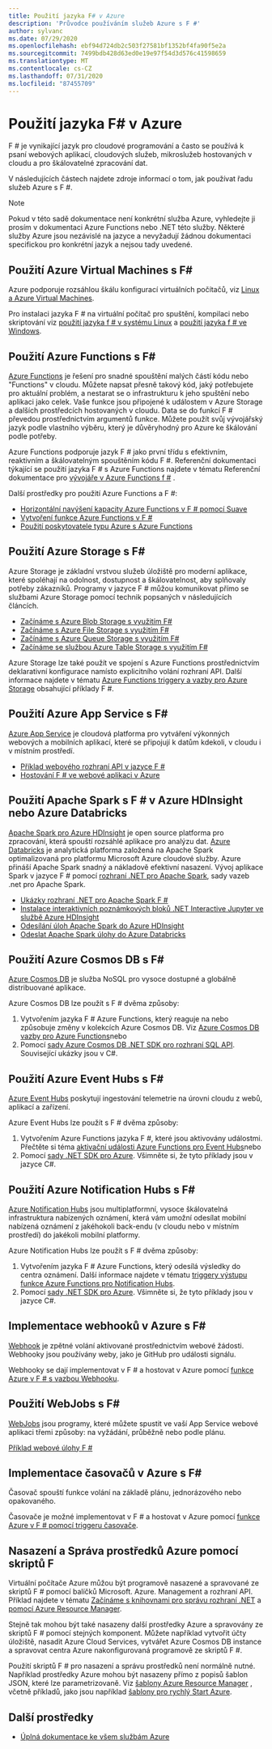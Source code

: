 ```yaml
---
title: Použití jazyka F# v Azure
description: 'Průvodce používáním služeb Azure s F #'
author: sylvanc
ms.date: 07/29/2020
ms.openlocfilehash: ebf94d724db2c503f27581bf1352bf4fa90f5e2a
ms.sourcegitcommit: 7499bdb428d63ed0e19e97f54d3d576c41598659
ms.translationtype: MT
ms.contentlocale: cs-CZ
ms.lasthandoff: 07/31/2020
ms.locfileid: "87455709"
---
```

# <a name="using-f-on-azure"></a>Použití jazyka F# v Azure

F # je vynikající jazyk pro cloudové programování a často se používá k psaní webových aplikací, cloudových služeb, mikroslužeb hostovaných v cloudu a pro škálovatelné zpracování dat.

V následujících částech najdete zdroje informací o tom, jak používat řadu služeb Azure s F #.

> [!NOTE]
> Pokud v této sadě dokumentace není konkrétní služba Azure, vyhledejte ji prosím v dokumentaci Azure Functions nebo .NET této služby. Některé služby Azure jsou nezávislé na jazyce a nevyžadují žádnou dokumentaci specifickou pro konkrétní jazyk a nejsou tady uvedené.

## <a name="using-azure-virtual-machines-with-f"></a>Použití Azure Virtual Machines s F\#

Azure podporuje rozsáhlou škálu konfigurací virtuálních počítačů, viz [Linux a Azure Virtual Machines](https://azure.microsoft.com/services/virtual-machines/).

Pro instalaci jazyka F # na virtuální počítač pro spuštění, kompilaci nebo skriptování viz [použití jazyka f # v systému Linux](https://fsharp.org/use/linux) a [použití jazyka f # ve Windows](https://fsharp.org/use/windows).

## <a name="using-azure-functions-with-f"></a>Použití Azure Functions s F\#

[Azure Functions](https://azure.microsoft.com/services/functions/) je řešení pro snadné spouštění malých částí kódu nebo "Functions" v cloudu. Můžete napsat přesně takový kód, jaký potřebujete pro aktuální problém, a nestarat se o infrastrukturu k jeho spuštění nebo aplikaci jako celek. Vaše funkce jsou připojené k událostem v Azure Storage a dalších prostředcích hostovaných v cloudu. Data se do funkcí F # převedou prostřednictvím argumentů funkce. Můžete použít svůj vývojářský jazyk podle vlastního výběru, který je důvěryhodný pro Azure ke škálování podle potřeby.

Azure Functions podporuje jazyk F # jako první třídu s efektivním, reaktivním a škálovatelným spouštěním kódu F #. Referenční dokumentaci týkající se použití jazyka F # s Azure Functions najdete v tématu Referenční dokumentace pro [vývojáře v Azure Functions f #](/azure/azure-functions/functions-reference-fsharp) .

Další prostředky pro použití Azure Functions a F #:

* [Horizontální navýšení kapacity Azure Functions v F # pomocí Suave](https://blog.tamizhvendan.in/blog/2016/09/19/scale-up-azure-functions-in-f-number-using-suave/)
* [Vytvoření funkce Azure Functions v F #](https://www.mnie.me/azurefunctions)
* [Použití poskytovatele typu Azure s Azure Functions](https://compositional-it.com/blog/2017/08-30-using-the-azure-type-provider-with-azure-functions/index.html)

## <a name="using-azure-storage-with-f"></a>Použití Azure Storage s F\#

Azure Storage je základní vrstvou služeb úložiště pro moderní aplikace, které spoléhají na odolnost, dostupnost a škálovatelnost, aby splňovaly potřeby zákazníků. Programy v jazyce F # můžou komunikovat přímo se službami Azure Storage pomocí technik popsaných v následujících článcích.

* [Začínáme s Azure Blob Storage s využitím F#](blob-storage.md)
* [Začínáme s Azure File Storage s využitím F#](file-storage.md)
* [Začínáme s Azure Queue Storage s využitím F#](queue-storage.md)
* [Začínáme se službou Azure Table Storage s využitím F#](table-storage.md)

Azure Storage lze také použít ve spojení s Azure Functions prostřednictvím deklarativní konfigurace namísto explicitního volání rozhraní API. Další informace najdete v tématu [Azure Functions triggery a vazby pro Azure Storage](/azure/azure-functions/functions-bindings-storage) obsahující příklady F #.

## <a name="using-azure-app-service-with-f"></a>Použití Azure App Service s F\#

[Azure App Service](https://azure.microsoft.com/services/app-service/) je cloudová platforma pro vytváření výkonných webových a mobilních aplikací, které se připojují k datům kdekoli, v cloudu i v místním prostředí.

* [Příklad webového rozhraní API v jazyce F #](https://github.com/fsprojects/azure-webapi-example)
* [Hostování F # ve webové aplikaci v Azure](https://github.com/isaacabraham/fsharp-demonstrator)

## <a name="using-apache-spark-with-f-on-azure-hdinsight-or-azure-databricks"></a>Použití Apache Spark s F # v Azure HDInsight nebo Azure Databricks

[Apache Spark pro Azure HDInsight](https://docs.microsoft.com/azure/hdinsight/spark/apache-spark-overview) je open source platforma pro zpracování, která spouští rozsáhlé aplikace pro analýzu dat. [Azure Databricks](https://docs.microsoft.com/azure/databricks/scenarios/what-is-azure-databricks) je analytická platforma založená na Apache Spark optimalizovaná pro platformu Microsoft Azure cloudové služby. Azure přináší Apache Spark snadný a nákladově efektivní nasazení. Vývoj aplikace Spark v jazyce F # pomocí [rozhraní .NET pro Apache Spark](../../spark/what-is-apache-spark-dotnet.md), sady vazeb .net pro Apache Spark.

* [Ukázky rozhraní .NET pro Apache Spark F #](https://github.com/dotnet/spark/tree/master/examples/Microsoft.Spark.FSharp.Examples)
* [Instalace interaktivních poznámkových bloků .NET Interactive Jupyter ve službě Azure HDInsight](../../spark/how-to-guides/hdinsight-notebook-installation.md)
* [Odesílání úloh Apache Spark do Azure HDInsight](../../spark/how-to-guides/hdinsight-deploy-methods.md)
* [Odeslat Apache Spark úlohy do Azure Databricks](../../spark/how-to-guides/databricks-deploy-methods.md)

## <a name="using-azure-cosmos-db-with-f"></a>Použití Azure Cosmos DB s F\#

[Azure Cosmos DB](https://azure.microsoft.com/services/cosmos-db) je služba NoSQL pro vysoce dostupné a globálně distribuované aplikace.

Azure Cosmos DB lze použít s F # dvěma způsoby:

1. Vytvořením jazyka F # Azure Functions, který reaguje na nebo způsobuje změny v kolekcích Azure Cosmos DB. Viz [Azure Cosmos DB vazby pro Azure Functions](/azure/azure-functions/functions-bindings-cosmosdb)nebo
2. Pomocí [sady Azure Cosmos DB .NET SDK pro rozhraní SQL API](/azure/cosmos-db/sql-api-sdk-dotnet). Související ukázky jsou v C#.

## <a name="using-azure-event-hubs-with-f"></a>Použití Azure Event Hubs s F\#

[Azure Event Hubs](https://azure.microsoft.com/services/event-hubs/) poskytují ingestování telemetrie na úrovni cloudu z webů, aplikací a zařízení.

Azure Event Hubs lze použít s F # dvěma způsoby:

1. Vytvořením Azure Functions jazyka F #, které jsou aktivovány událostmi. Přečtěte si téma [aktivační události Azure Functions pro Event Hubs](/azure/azure-functions/functions-bindings-event-hubs)nebo
2. Pomocí [sady .NET SDK pro Azure](/azure/event-hubs/event-hubs-csharp-ephcs-getstarted). Všimněte si, že tyto příklady jsou v jazyce C#.

## <a name="using-azure-notification-hubs-with-f"></a>Použití Azure Notification Hubs s F\#

[Azure Notification Hubs](/azure/notification-hubs/) jsou multiplatformní, vysoce škálovatelná infrastruktura nabízených oznámení, která vám umožní odesílat mobilní nabízená oznámení z jakéhokoli back-endu (v cloudu nebo v místním prostředí) do jakékoli mobilní platformy.

Azure Notification Hubs lze použít s F # dvěma způsoby:

1. Vytvořením jazyka F # Azure Functions, který odesílá výsledky do centra oznámení. Další informace najdete v tématu [triggery výstupu funkce Azure Functions pro Notification Hubs](/azure/azure-functions/functions-bindings-notification-hubs).
2. Pomocí [sady .NET SDK pro Azure](https://docs.microsoft.com/archive/blogs/azuremobile/push-notifications-using-notification-hub-and-net-backend). Všimněte si, že tyto příklady jsou v jazyce C#.

## <a name="implementing-webhooks-on-azure-with-f"></a>Implementace webhooků v Azure s F\#

[Webhook](https://en.wikipedia.org/wiki/Webhook) je zpětné volání aktivované prostřednictvím webové žádosti. Webhooky jsou používány weby, jako je GitHub pro události signálu.

Webhooky se dají implementovat v F # a hostovat v Azure pomocí [funkce Azure v F # s vazbou Webhooku](/azure/azure-functions/functions-bindings-http-webhook).

## <a name="using-webjobs-with-f"></a>Použití WebJobs s F\#

[WebJobs](/azure/app-service-web/web-sites-create-web-jobs) jsou programy, které můžete spustit ve vaší App Service webové aplikaci třemi způsoby: na vyžádání, průběžně nebo podle plánu.

[Příklad webové úlohy F #](https://github.com/jrr/webjob-project-examples)

## <a name="implementing-timers-on-azure-with-f"></a>Implementace časovačů v Azure s F\#

Časovač spouští funkce volání na základě plánu, jednorázového nebo opakovaného.

Časovače je možné implementovat v F # a hostovat v Azure pomocí [funkce Azure v F # pomocí triggeru časovače](/azure/azure-functions/functions-bindings-timer).

## <a name="deploying-and-managing-azure-resources-with-f-scripts"></a>Nasazení a Správa prostředků Azure pomocí skriptů F #

Virtuální počítače Azure můžou být programově nasazené a spravované ze skriptů F # pomocí balíčků Microsoft. Azure. Management a rozhraní API. Příklad najdete v tématu [Začínáme s knihovnami pro správu rozhraní .NET](https://msdn.microsoft.com/library/dn722415.aspx) a [pomocí Azure Resource Manager](/azure/azure-resource-manager/resource-manager-deployment-model).

Stejně tak mohou být také nasazeny další prostředky Azure a spravovány ze skriptů F # pomocí stejných komponent. Můžete například vytvořit účty úložiště, nasadit Azure Cloud Services, vytvářet Azure Cosmos DB instance a spravovat centra Azure nakonfigurovaná programově ze skriptů F #.

Použití skriptů F # pro nasazení a správu prostředků není normálně nutné. Například prostředky Azure mohou být nasazeny přímo z popisů šablon JSON, které lze parametrizovaně. Viz [šablony Azure Resource Manager](/azure/azure-resource-manager/resource-manager-template-best-practices) , včetně příkladů, jako jsou například [šablony pro rychlý Start Azure](https://azure.microsoft.com/resources/templates/).

## <a name="other-resources"></a>Další prostředky

* [Úplná dokumentace ke všem službám Azure](/azure/)
